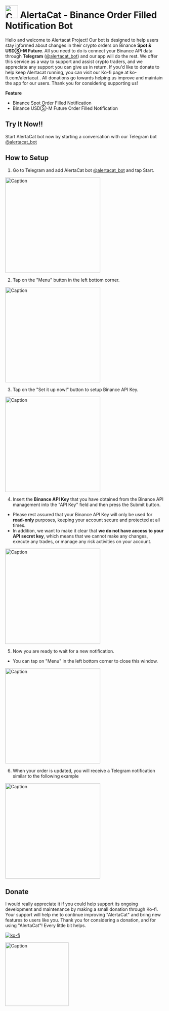
#  <img src="images/logo.png" alt="Caption" width="40" height="40"> AlertaCat - Binance Order Filled Notification Bot 

Hello and welcome to Alertacat Project! Our bot is designed to help users stay informed about changes in their crypto orders on Binance **Spot & USDⓈ-M Future**. All you need to do is connect your Binance API data through **Telegram** ([@alertacat_bot](https://t.me/alertacat_bot)) and our app will do the rest. We offer this service as a way to support and assist crypto traders, and we appreciate any support you can give us in return. If you'd like to donate to help keep Alertacat running, you can visit our Ko-fi page at ko-fi.com/alertacat . All donations go towards helping us improve and maintain the app for our users. Thank you for considering supporting us!

**Feature**
- Binance Spot Order Filled Notification
- Binance USDⓈ-M Future Order Filled Notification
## Try It Now!!
Start AlertaCat bot now by starting a conversation with our Telegram bot [@alertacat_bot](https://t.me/alertacat_bot)
## How to Setup

1. Go to Telegram and add AlertaCat bot [@alertacat_bot](https://t.me/alertacat_bot) and tap Start.

<img src="images/t1.jpg" alt="Caption" width="300">

2. Tap on the "Menu" button in the left bottom corner.
<img src="images/t2.jpg" alt="Caption" width="300">

3. Tap on the "Set it up now!" button to setup Binance API Key.
<img src="images/t3.jpg" alt="Caption" width="300">

4. Insert the **Binance API Key** that you have obtained from the Binance API management into the "API Key" field and then press the Submit button.
- Please rest assured that your Binance API Key will only be used for **read-only** purposes, keeping your account secure and protected at all times.
- In addition, we want to make it clear that **we do not have access to your API secret key**, which means that we cannot make any changes, execute any trades, or manage any risk activities on your account.
<img src="images/t4.jpg" alt="Caption" width="300">

5. Now you are ready to wait for a new notification.
- You can tap on "Menu" in the left bottom corner to close this window. 
<img src="images/t5.jpg" alt="Caption" width="300">

6. When your order is updated, you will receive a Telegram notification similar to the following example
<img src="images/sample.jpg" alt="Caption" width="300">

## Donate

I would really appreciate it if you could help support its ongoing development and maintenance by making a small donation through Ko-fi. Your support will help me to continue improving "AlertaCat" and bring new features to users like you. Thank you for considering a donation, and for using "AlertaCat"! Every little bit helps.

[![ko-fi](https://ko-fi.com/img/githubbutton_sm.svg)](https://ko-fi.com/M4M2H4MJ6)

<img src="images/kofi_alertacat_qr.png" alt="Caption" width="200" height="200">
